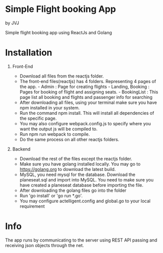 # Simple Flight booking App
by JVJ


Simple flight booking app using ReactJs and Golang

# Installation

1. Front-End
   - Download all files from the reactjs folder.
   - The front-end files(reactjs) has 4 folders. Representing 4 pages of the app.
         - Admin : Page for creating flights
         - Landing, Booking : Pages for booking of flight and assigning seats.
         - BookingList : This page list all booking and flights and passenger info for searching
   - After downloading all files, using your terminal make sure you have npm installed in your system.
   - Run the command npm install. This will install all dependencies of the specific page.
   - You may also configure webpack.config.js to specify where you want the output js will be compiled to.
   - Run npm run webpack to compile.
   - Do the same process on all other reactjs folders.
   
2. Backend
   - Download the rest of the files except the reactjs folder.
   - Make sure you have golang installed locally. You may go to https://golang.org to download the latest build.
   - MySQL, you need mysql for the database. Download the planeseat.sql and import into MySQL. You need to make sure you have created a planeseat database before importing the file.
   - After downloading the golang files go into the folder
   - Run 'go install' or 'go run *.go'.
   - You may configure actelligent.config and global.go to your local requirement
   
# Info

The app runs by communicating to the server using REST API passing and receiving json objects through the net.
   
